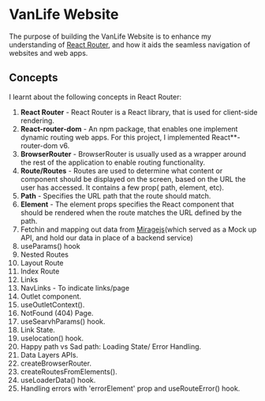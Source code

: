 # VanLife Website

The purpose of building the VanLife Website is to enhance my understanding of [React Router](https://www.reactrouter.com), and how it aids the seamless navigation of websites and web apps.

## Concepts

I learnt about the following concepts in React Router:

1. **React Router** - React Router is a React library, that is used for client-side rendering.
2. **React-router-dom** - An npm package, that enables one implement dynamic routing web apps. For this project, I implemented React\*\*-router-dom v6.
3. **BrowserRouter** - BrowserRouter is usually used as a wrapper around the rest of the application to enable routing functionality.
4. **Route/Routes** - Routes are used to determine what content or component should be displayed on the screen, based on the URL the user has accessed. It contains a few prop( path, element, etc).
5. **Path** - Specifies the URL path that the route should match.
6. **Element** - The element props specifies the React component that should be rendered when the route matches the URL defined by the path.
7. Fetchin and mapping out data from [Miragejs](https://www.miragejs.com)(which served as a Mock up API, and hold our data in place of a backend service)
8. useParams() hook
9. Nested Routes
10. Layout Route
11. Index Route
12. Links
13. NavLinks - To indicate links/page
14. Outlet component.
15. useOutletContext().
16. NotFound (404) Page.
17. useSearvhParams() hook.
18. Link State.
19. uselocation() hook.
20. Happy path vs Sad path: Loading State/ Error Handling.
21. Data Layers APIs.
22. createBrowserRouter.
23. createRoutesFromElements().
24. useLoaderData() hook.
25. Handling errors with 'errorElement' prop and useRouteError() hook.
